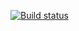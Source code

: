 [![Build status](https://ci.appveyor.com/api/projects/status/o0w5sv7h0cv9gbqj?svg=true)](https://ci.appveyor.com/project/Nikitaram95/aqa-code)
